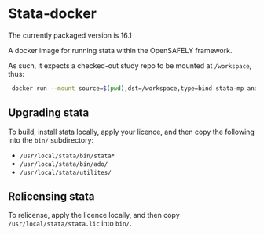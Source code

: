 # Stata-docker

The currently packaged version is 16.1

A docker image for running stata within the OpenSAFELY framework.

As such, it expects a checked-out study repo to be mounted at `/workspace`, thus:

```sh
 docker run --mount source=$(pwd),dst=/workspace,type=bind stata-mp analysis/model.do
```

## Upgrading stata

To build, install stata locally, apply your licence, and then copy the
following into the `bin/` subdirectory:

* `/usr/local/stata/bin/stata*`
* `/usr/local/stata/bin/ado/`
* `/usr/local/stata/utilites/`

## Relicensing stata

To relicense, apply the licence locally, and then copy
`/usr/local/stata/stata.lic` into `bin/`.
